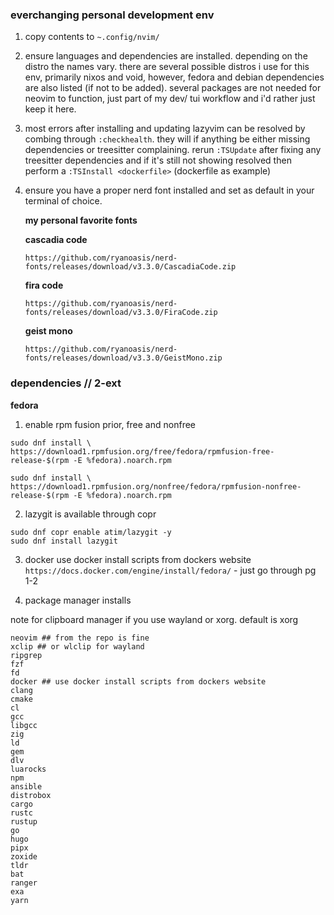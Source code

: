### everchanging personal development env

1.  copy contents to `~.config/nvim/`

2.  ensure languages and dependencies are installed.
    depending on the distro the names vary.
    there are several possible distros i use for this env, primarily nixos and void, however, fedora and debian dependencies are also listed (if not to be added).
    several packages are not needed for neovim to function, just part of my dev/ tui workflow and i'd rather just keep it here.
3.  most errors after installing and updating lazyvim can be resolved by combing through `:checkhealth`.
    they will if anything be either missing dependencies or treesitter complaining.
    rerun `:TSUpdate` after fixing any treesitter dependencies and if it's still not showing resolved then perform a `:TSInstall <dockerfile>` (dockerfile as example)
4.  ensure you have a proper nerd font installed and set as default in your terminal of choice.
   
    **my personal favorite fonts**
    
    **cascadia code**
    ```
    https://github.com/ryanoasis/nerd-fonts/releases/download/v3.3.0/CascadiaCode.zip
    ```
    **fira code**
    ```
    https://github.com/ryanoasis/nerd-fonts/releases/download/v3.3.0/FiraCode.zip
    ```
    **geist mono**
    ```
    https://github.com/ryanoasis/nerd-fonts/releases/download/v3.3.0/GeistMono.zip
    ```

### dependencies // 2-ext

**fedora**

1. enable rpm fusion prior, free and nonfree
  ```
  sudo dnf install \
  https://download1.rpmfusion.org/free/fedora/rpmfusion-free-release-$(rpm -E %fedora).noarch.rpm
  ```
  ```
  sudo dnf install \
  https://download1.rpmfusion.org/nonfree/fedora/rpmfusion-nonfree-release-$(rpm -E %fedora).noarch.rpm
  ```
2. lazygit is available through copr
  ```
  sudo dnf copr enable atim/lazygit -y
  sudo dnf install lazygit
  ```
3. docker
use docker install scripts from dockers website
`https://docs.docker.com/engine/install/fedora/` - just go through pg 1-2

4. package manager installs

note for clipboard manager if you use wayland or xorg. default is xorg
```
neovim ## from the repo is fine
xclip ## or wlclip for wayland
ripgrep
fzf
fd
docker ## use docker install scripts from dockers website
clang
cmake
cl
gcc
libgcc
zig
ld
gem
dlv
luarocks
npm
ansible
distrobox
cargo
rustc
rustup
go
hugo
pipx
zoxide
tldr
bat
ranger
exa
yarn
```
